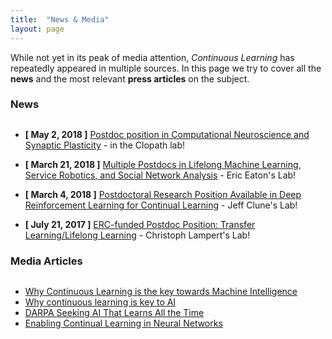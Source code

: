 ```yaml
---
title:  "News & Media"
layout: page
---
```


While not yet in its peak of media attention, *Continuous Learning* has repeatedly appeared in multiple sources. In this page we try to cover all the **news** and the most relevant **press articles** on the subject.

<!-- <p style="background: rgba(0,0,0,0.06) none repeat scroll 0% 0%; border: 1px solid rgb(222, 222, 222); padding: 1em; border-radius: 5px; text-align: center; margin-top:20px">
<a href="#latest">Software</a> &nbsp; | &nbsp; <a href="#complete">Other Material</a>
</p>-->

<h3 id="news" style="margin-bottom: 30px;">News</h3>

- **[ May 2, 2018 ]** [Postdoc position in Computational Neuroscience and Synaptic Plasticity](http://www.bg.ic.ac.uk/research/c.clopath/hiring/) - in the Clopath lab!

- **[ March 21, 2018 ]** [Multiple Postdocs in Lifelong Machine Learning, Service Robotics, and Social Network Analysis](https://www.seas.upenn.edu/~eeaton/openpositions.html) - Eric Eaton's Lab!

- **[ March 4, 2018 ]** [Postdoctoral Research Position Available in Deep Reinforcement Learning for Continual Learning](http://www.evolvingai.org/join) - Jeff Clune's Lab!

- **[ July 21, 2017 ]** [ERC-funded Postdoc Position: Transfer Learning/Lifelong Learning](http://www.pamitc.org/jobs/index.php?action=view&job_id=312) - Christoph Lampert's Lab!


<h3 id="summary" style="margin-bottom: 30px;">Media Articles</h3>

- [Why Continuous Learning is the key towards Machine Intelligence](https://medium.com/@vlomonaco/why-continuous-learning-is-the-key-towards-machine-intelligence-1851cb57c308)
- [Why continuous learning is key to AI](https://www.oreilly.com/ideas/why-continuous-learning-is-key-to-ai)
- [DARPA Seeking AI That Learns All the Time](https://spectrum.ieee.org/cars-that-think/robotics/artificial-intelligence/darpa-seeking-ai-that-can-learn-all-the-time)
- [Enabling Continual Learning in Neural Networks](https://deepmind.com/blog/enabling-continual-learning-in-neural-networks/)
